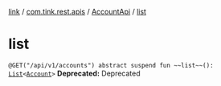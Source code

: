 [link](../../index.md) / [com.tink.rest.apis](../index.md) / [AccountApi](index.md) / [list](./list.md)

# list

`@GET("/api/v1/accounts") abstract suspend fun ~~list~~(): `[`List`](https://kotlinlang.org/api/latest/jvm/stdlib/kotlin.collections/-list/index.html)`<`[`Account`](../../com.tink.rest.models/-account/index.md)`>`
**Deprecated:** Deprecated

